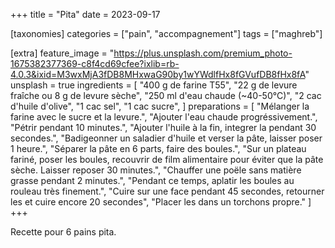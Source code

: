 +++
title = "Pita"
date = 2023-09-17

[taxonomies]
categories = ["pain", "accompagnement"]
tags = ["maghreb"]

[extra]
feature_image = "https://plus.unsplash.com/premium_photo-1675382377369-c8f4cd69cfee?ixlib=rb-4.0.3&ixid=M3wxMjA3fDB8MHxwaG90by1wYWdlfHx8fGVufDB8fHx8fA"
unsplash = true
ingredients = [
  "400 g de farine T55",
  "22 g de levure fraîche ou 8 g de levure sèche",
  "250 ml d'eau chaude (~40-50°C)",
  "2 cac d'huile d'olive",
  "1 cac sel",
  "1 cac sucre",
]
preparations = [
  "Mélanger la farine avec le sucre et la levure.",
  "Ajouter l'eau chaude progréssivement.",
  "Pétrir pendant 10 minutes.",
  "Ajouter l'huile à la fin, integrer la pendant 30 secondes.",
  "Badigeonner un saladier d'huile et verser la pâte, laisser poser 1 heure.",
  "Séparer la pâte en 6 parts, faire des boules.",
  "Sur un plateau fariné, poser les boules, recouvrir de film alimentaire pour éviter que la pâte sèche. Laisser reposer 30 minutes.",
  "Chauffer une poële sans matière grasse pendant 2 minutes.",
  "Pendant ce temps, aplatir les boules au rouleau très finement.",
  "Cuire sur une face pendant 45 secondes, retourner les et cuire encore 20 secondes",
  "Placer les dans un torchons propre."
]
+++

Recette pour 6 pains pita.
